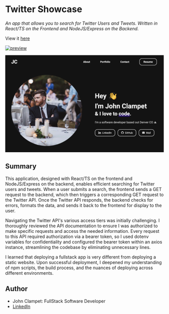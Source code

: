 # Twitter Showcase

*An app that allows you to search for Twitter Users and Tweets. 
Written in React/TS on the Frontend and NodeJS/Express on the Backend.*

View it [here](https://twitter-showcase-1bin.onrender.com/home)

[![preview](app-preview.png)](https://twitter-showcase-1bin.onrender.com/home)

![image preview](/screenshot.png)

## Summary

This application, designed with React/TS on the frontend and NodeJS/Express on the backend, enables efficient searching for Twitter users and tweets. When a user submits a search, the frontend sends a GET request to the backend, which then triggers a corresponding GET request to the Twitter API. Once the Twitter API responds, the backend checks for errors, formats the data, and sends it back to the frontend for display to the user.

Navigating the Twitter API's various access tiers was initially challenging. I thoroughly reviewed the API documentation to ensure I was authorized to make specific requests and access the needed information. Every request to this API required authorization via a bearer token, so I used dotenv variables for confidentiality and configured the bearer token within an axios instance, streamlining the codebase by eliminating unnecessary lines.

I learned that deploying a fullstack app is very different from deploying a static website. Upon successful deployment, I deepened my understanding of npm scripts, the build process, and the nuances of deploying across different environments.

## Author
- John Clampet: FullStack Software Developer
- [LinkedIn](https://www.linkedin.com/in/john-clampet-264007122/)
